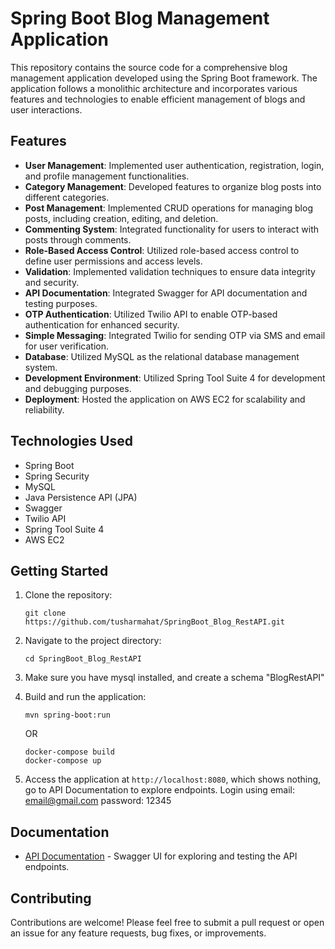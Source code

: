 # Spring Boot Blog Management Application

This repository contains the source code for a comprehensive blog management application developed using the Spring Boot framework. The application follows a monolithic architecture and incorporates various features and technologies to enable efficient management of blogs and user interactions.

## Features

- **User Management**: Implemented user authentication, registration, login, and profile management functionalities.
- **Category Management**: Developed features to organize blog posts into different categories.
- **Post Management**: Implemented CRUD operations for managing blog posts, including creation, editing, and deletion.
- **Commenting System**: Integrated functionality for users to interact with posts through comments.
- **Role-Based Access Control**: Utilized role-based access control to define user permissions and access levels.
- **Validation**: Implemented validation techniques to ensure data integrity and security.
- **API Documentation**: Integrated Swagger for API documentation and testing purposes.
- **OTP Authentication**: Utilized Twilio API to enable OTP-based authentication for enhanced security.
- **Simple Messaging**: Integrated Twilio for sending OTP via SMS and email for user verification.
- **Database**: Utilized MySQL as the relational database management system.
- **Development Environment**: Utilized Spring Tool Suite 4 for development and debugging purposes.
- **Deployment**: Hosted the application on AWS EC2 for scalability and reliability.

## Technologies Used

- Spring Boot
- Spring Security
- MySQL
- Java Persistence API (JPA)
- Swagger
- Twilio API
- Spring Tool Suite 4
- AWS EC2

## Getting Started

1. Clone the repository:

   ```
   git clone https://github.com/tusharmahat/SpringBoot_Blog_RestAPI.git
   ```

2. Navigate to the project directory:

   ```
   cd SpringBoot_Blog_RestAPI
   ```
3. Make sure you have mysql installed, and create a schema "BlogRestAPI"

4. Build and run the application:

   ```
   mvn spring-boot:run
   ```

   OR

    ```
   docker-compose build
   docker-compose up
   ```

6. Access the application at `http://localhost:8080`, which shows nothing, go to API Documentation to explore endpoints.
Login using email: email@gmail.com password: 12345

## Documentation

- [API Documentation](http://localhost:8080/swagger-ui/index.html#/) - Swagger UI for exploring and testing the API endpoints.

## Contributing

Contributions are welcome! Please feel free to submit a pull request or open an issue for any feature requests, bug fixes, or improvements.

